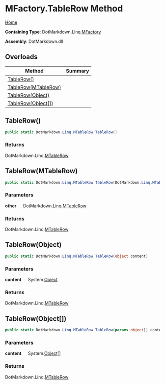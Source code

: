 # MFactory\.TableRow Method

[Home](../../../../README.md)

**Containing Type**: DotMarkdown\.Linq\.[MFactory](../README.md)

**Assembly**: DotMarkdown\.dll

## Overloads

| Method | Summary |
| ------ | ------- |
| [TableRow()](#DotMarkdown_Linq_MFactory_TableRow) | |
| [TableRow(MTableRow)](#DotMarkdown_Linq_MFactory_TableRow_DotMarkdown_Linq_MTableRow_) | |
| [TableRow(Object)](#DotMarkdown_Linq_MFactory_TableRow_System_Object_) | |
| [TableRow(Object\[\])](#DotMarkdown_Linq_MFactory_TableRow_System_Object___) | |

## TableRow\(\) <a name="DotMarkdown_Linq_MFactory_TableRow"></a>

```csharp
public static DotMarkdown.Linq.MTableRow TableRow()
```

### Returns

DotMarkdown\.Linq\.[MTableRow](../../MTableRow/README.md)

## TableRow\(MTableRow\) <a name="DotMarkdown_Linq_MFactory_TableRow_DotMarkdown_Linq_MTableRow_"></a>

```csharp
public static DotMarkdown.Linq.MTableRow TableRow(DotMarkdown.Linq.MTableRow other)
```

### Parameters

**other** &emsp; DotMarkdown\.Linq\.[MTableRow](../../MTableRow/README.md)

### Returns

DotMarkdown\.Linq\.[MTableRow](../../MTableRow/README.md)

## TableRow\(Object\) <a name="DotMarkdown_Linq_MFactory_TableRow_System_Object_"></a>

```csharp
public static DotMarkdown.Linq.MTableRow TableRow(object content)
```

### Parameters

**content** &emsp; System\.[Object](https://docs.microsoft.com/en-us/dotnet/api/system.object)

### Returns

DotMarkdown\.Linq\.[MTableRow](../../MTableRow/README.md)

## TableRow\(Object\[\]\) <a name="DotMarkdown_Linq_MFactory_TableRow_System_Object___"></a>

```csharp
public static DotMarkdown.Linq.MTableRow TableRow(params object[] content)
```

### Parameters

**content** &emsp; System\.[Object](https://docs.microsoft.com/en-us/dotnet/api/system.object)\[\]

### Returns

DotMarkdown\.Linq\.[MTableRow](../../MTableRow/README.md)

